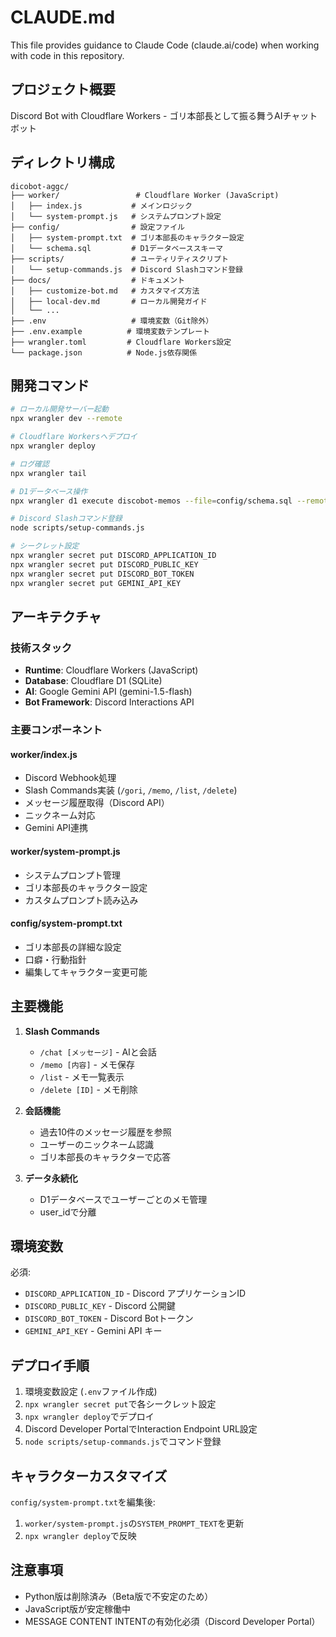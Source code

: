 # CLAUDE.md

This file provides guidance to Claude Code (claude.ai/code) when working with code in this repository.

## プロジェクト概要

Discord Bot with Cloudflare Workers - ゴリ本部長として振る舞うAIチャットボット

## ディレクトリ構成

```
dicobot-aggc/
├── worker/                 # Cloudflare Worker (JavaScript)
│   ├── index.js           # メインロジック
│   └── system-prompt.js   # システムプロンプト設定
├── config/                # 設定ファイル
│   ├── system-prompt.txt  # ゴリ本部長のキャラクター設定
│   └── schema.sql         # D1データベーススキーマ
├── scripts/               # ユーティリティスクリプト
│   └── setup-commands.js  # Discord Slashコマンド登録
├── docs/                  # ドキュメント
│   ├── customize-bot.md   # カスタマイズ方法
│   ├── local-dev.md       # ローカル開発ガイド
│   └── ...
├── .env                   # 環境変数（Git除外）
├── .env.example          # 環境変数テンプレート
├── wrangler.toml         # Cloudflare Workers設定
└── package.json          # Node.js依存関係
```

## 開発コマンド

```bash
# ローカル開発サーバー起動
npx wrangler dev --remote

# Cloudflare Workersへデプロイ
npx wrangler deploy

# ログ確認
npx wrangler tail

# D1データベース操作
npx wrangler d1 execute discobot-memos --file=config/schema.sql --remote

# Discord Slashコマンド登録
node scripts/setup-commands.js

# シークレット設定
npx wrangler secret put DISCORD_APPLICATION_ID
npx wrangler secret put DISCORD_PUBLIC_KEY
npx wrangler secret put DISCORD_BOT_TOKEN
npx wrangler secret put GEMINI_API_KEY
```

## アーキテクチャ

### 技術スタック
- **Runtime**: Cloudflare Workers (JavaScript)
- **Database**: Cloudflare D1 (SQLite)
- **AI**: Google Gemini API (gemini-1.5-flash)
- **Bot Framework**: Discord Interactions API

### 主要コンポーネント

#### worker/index.js
- Discord Webhook処理
- Slash Commands実装 (`/gori`, `/memo`, `/list`, `/delete`)
- メッセージ履歴取得（Discord API）
- ニックネーム対応
- Gemini API連携

#### worker/system-prompt.js
- システムプロンプト管理
- ゴリ本部長のキャラクター設定
- カスタムプロンプト読み込み

#### config/system-prompt.txt
- ゴリ本部長の詳細な設定
- 口癖・行動指針
- 編集してキャラクター変更可能

## 主要機能

1. **Slash Commands**
   - `/chat [メッセージ]` - AIと会話
   - `/memo [内容]` - メモ保存
   - `/list` - メモ一覧表示
   - `/delete [ID]` - メモ削除

2. **会話機能**
   - 過去10件のメッセージ履歴を参照
   - ユーザーのニックネーム認識
   - ゴリ本部長のキャラクターで応答

3. **データ永続化**
   - D1データベースでユーザーごとのメモ管理
   - user_idで分離

## 環境変数

必須:
- `DISCORD_APPLICATION_ID` - Discord アプリケーションID
- `DISCORD_PUBLIC_KEY` - Discord 公開鍵
- `DISCORD_BOT_TOKEN` - Discord Botトークン
- `GEMINI_API_KEY` - Gemini API キー

## デプロイ手順

1. 環境変数設定 (`.env`ファイル作成)
2. `npx wrangler secret put`で各シークレット設定
3. `npx wrangler deploy`でデプロイ
4. Discord Developer PortalでInteraction Endpoint URL設定
5. `node scripts/setup-commands.js`でコマンド登録

## キャラクターカスタマイズ

`config/system-prompt.txt`を編集後:
1. `worker/system-prompt.js`の`SYSTEM_PROMPT_TEXT`を更新
2. `npx wrangler deploy`で反映

## 注意事項

- Python版は削除済み（Beta版で不安定のため）
- JavaScript版が安定稼働中
- MESSAGE CONTENT INTENTの有効化必須（Discord Developer Portal）